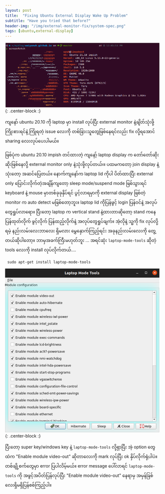 ```yaml
---
layout: post
title:  "Fixing Ubuntu External Display Wake Up Problem"
subtitle: "Have you tried that before?"
header-img: "/img/external-monitor-fix/system-spec.png"
tags: [ubuntu,external-display]
---
```

![spec](/img/external-monitor-fix/system-spec.png){: .center-block :}

ကျနော် ubuntu 20.10 ကို laptop မှာ install လုပ်ပြီး external monitor နဲ့ချိတ်သုံးဖို့ကြိုးစားရင်နဲ့ ကြုံရတဲ့ issue လေးကို တစ်ခြားသူတွေဖြစ်နေရင်လည်း fix လို့ရအောင် sharing လေးလုပ်ပေးပါမယ်။ 

ဖြစ်ပုံက ubuntu 20.10 impish တင်ထားတဲ့ ကျနော့် laptop display က တော်တော်ဆိုးဆိုးဖြစ်နေလို့ external monitor only နဲ့သုံးဖို့လုပ်တယ်၊။ ပထမကတော့ join display နဲ့သုံးတော့ အဆင်ပြေတယ်။ နောက်ကျနော်က laptop lid ကိုပါ ပိတ်ထားပြီး external only ပြောင်းလိုက်တဲ့အချိန်ကျတော့ sleep mode/suspend mode ဖြစ်သွားရင် keyboard နဲ့ mouse မှာတစ်ခုခုနှိပ်ရင် ပွင့်လာရမှာကို external display ဖြစ်တဲ့ monitor က auto detect မဖြစ်တော့ဘူး။ laptop lid ကိုပြန်ဖွင့် login ပြန်ဝင်နဲ့ အလုပ်တွေရှုပ်လာရော။ ပြီးတော့ laptop က vertical stand နဲ့ထားတာဆိုတော့ stand ကနေ ပြန်ထုတ်လိုက် ဖွင့်လိုက် ပြန်ထည့်လိုက်နဲ့ အလုပ်တွေရှုပ်ချက်။ အဲ့လိုနဲ့ သူ့ကို fix လုပ်လို့ရမဲ့ နည်းလမ်းလေးဘာလေး ရှိမလား မွှေနှောက်ကြည့်ရင်း အခုနည်းလမ်းလေးကို တွေ့တယ်ဆိုပါတော့။ ဘာမှအခက်ကြီးမဟုတ်ဘူး ...
အရင်ဆုံး `laptop-mode-tools` ဆိုတဲ့ tools လေးကို install လုပ်လိုက်တယ်....
```
 sudo apt-get install laptop-mode-tools
```
![spec](/img/external-monitor-fix/laptop-mode-tools.png){: .center-block :}

ပြီးတော့ super key/windows key နဲ့ `laptop-mode-tools` လို့ရှာပြီး အဲ့ option တွေထဲက "Enable module video-out"  ဆိုတာလေးကို mark လုပ်ပြီး ok နှိပ်လိုက်ရုံပါပဲ။ တစ်ချို့စက်တွေမှာ error ပြပါလိမ့်မယ်။ error message ပေါ်လာရင် `laptop-mode-tools` ကို အဖွင့်အပိတ်ပြန်လုပ်ပြီး "Enable module video-out" နေရာမှ အမှန်ခြစ်လေးရှိမရှိပြန်စစ်ကြည့်ပါ။ 

